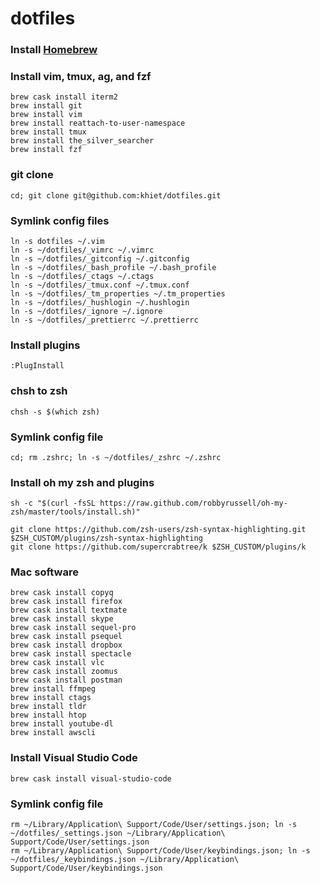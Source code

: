 # dotfiles

### Install [Homebrew](http://brew.sh/index.html)

### Install vim, tmux, ag, and fzf

```
brew cask install iterm2
brew install git
brew install vim
brew install reattach-to-user-namespace
brew install tmux
brew install the_silver_searcher
brew install fzf
```

### git clone

```
cd; git clone git@github.com:khiet/dotfiles.git
```

### Symlink config files

```
ln -s dotfiles ~/.vim
ln -s ~/dotfiles/_vimrc ~/.vimrc
ln -s ~/dotfiles/_gitconfig ~/.gitconfig
ln -s ~/dotfiles/_bash_profile ~/.bash_profile
ln -s ~/dotfiles/_ctags ~/.ctags
ln -s ~/dotfiles/_tmux.conf ~/.tmux.conf
ln -s ~/dotfiles/_tm_properties ~/.tm_properties
ln -s ~/dotfiles/_hushlogin ~/.hushlogin
ln -s ~/dotfiles/_ignore ~/.ignore
ln -s ~/dotfiles/_prettierrc ~/.prettierrc
```

### Install plugins

```
:PlugInstall
```

### chsh to zsh

```
chsh -s $(which zsh)
```

### Symlink config file

```
cd; rm .zshrc; ln -s ~/dotfiles/_zshrc ~/.zshrc
```

### Install oh my zsh and plugins

```
sh -c "$(curl -fsSL https://raw.github.com/robbyrussell/oh-my-zsh/master/tools/install.sh)"

git clone https://github.com/zsh-users/zsh-syntax-highlighting.git $ZSH_CUSTOM/plugins/zsh-syntax-highlighting
git clone https://github.com/supercrabtree/k $ZSH_CUSTOM/plugins/k
```

### Mac software

```
brew cask install copyq
brew cask install firefox
brew cask install textmate
brew cask install skype
brew cask install sequel-pro
brew cask install psequel
brew cask install dropbox
brew cask install spectacle
brew cask install vlc
brew cask install zoomus
brew cask install postman
brew install ffmpeg
brew install ctags
brew install tldr
brew install htop
brew install youtube-dl
brew install awscli
```

### Install Visual Studio Code

```
brew cask install visual-studio-code
```

### Symlink config file

```
rm ~/Library/Application\ Support/Code/User/settings.json; ln -s ~/dotfiles/_settings.json ~/Library/Application\ Support/Code/User/settings.json
rm ~/Library/Application\ Support/Code/User/keybindings.json; ln -s ~/dotfiles/_keybindings.json ~/Library/Application\ Support/Code/User/keybindings.json
```
